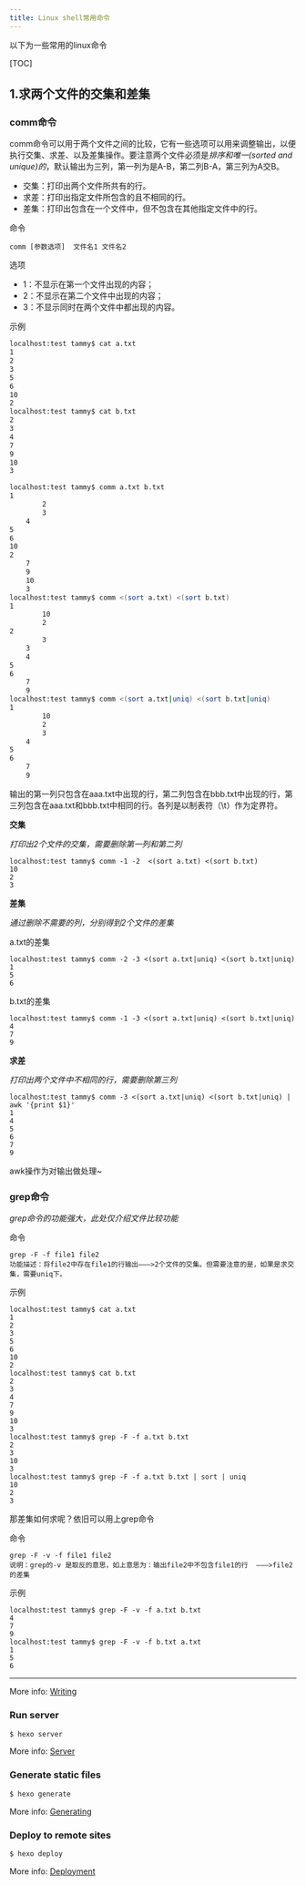 ```yaml
---
title: Linux shell常用命令
---
```

以下为一些常用的linux命令

[TOC]



## 1.求两个文件的交集和差集

### comm命令
​        comm命令可以用于两个文件之间的比较，它有一些选项可以用来调整输出，以便执行交集、求差、以及差集操作。要注意两个文件必须是*排序和唯一(sorted and unique)的*，默认输出为三列，第一列为是A-B，第二列B-A，第三列为A交B。

- 交集：打印出两个文件所共有的行。
- 求差：打印出指定文件所包含的且不相同的行。
- 差集：打印出包含在一个文件中，但不包含在其他指定文件中的行。

命令

```
comm [参数选项]  文件名1 文件名2
```

选项

- 1：不显示在第一个文件出现的内容；
- 2：不显示在第二个文件中出现的内容；
- 3：不显示同时在两个文件中都出现的内容。

示例

``` bash
localhost:test tammy$ cat a.txt
1
2
3
5
6
10
2
localhost:test tammy$ cat b.txt
2
3
4
7
9
10
3

localhost:test tammy$ comm a.txt b.txt
1
		2
		3
	4
5
6
10
2
	7
	9
	10
	3
localhost:test tammy$ comm <(sort a.txt) <(sort b.txt)
1
		10
		2
2
		3
	3
	4
5
6
	7
	9
localhost:test tammy$ comm <(sort a.txt|uniq) <(sort b.txt|uniq)
1
		10
		2
		3
	4
5
6
	7
	9
```
输出的第一列只包含在aaa.txt中出现的行，第二列包含在bbb.txt中出现的行，第三列包含在aaa.txt和bbb.txt中相同的行。各列是以制表符（\t）作为定界符。

**交集**

*打印出2个文件的交集，需要删除第一列和第二列*

```
localhost:test tammy$ comm -1 -2  <(sort a.txt) <(sort b.txt)
10
2
3
```

**差集**

*通过删除不需要的列，分别得到2个文件的差集*

a.txt的差集

```
localhost:test tammy$ comm -2 -3 <(sort a.txt|uniq) <(sort b.txt|uniq)
1
5
6
```

b.txt的差集

```
localhost:test tammy$ comm -1 -3 <(sort a.txt|uniq) <(sort b.txt|uniq)
4
7
9
```

**求差**

*打印出两个文件中不相同的行，需要删除第三列*

```
localhost:test tammy$ comm -3 <(sort a.txt|uniq) <(sort b.txt|uniq) | awk '{print $1}'
1
4
5
6
7
9
```

awk操作为对输出做处理~



### grep命令

*grep命令的功能强大，此处仅介绍文件比较功能*

命令

```
grep -F -f file1 file2
功能描述：将file2中存在file1的行输出———>2个文件的交集。但需要注意的是，如果是求交集，需要uniq下。
```

示例

```
localhost:test tammy$ cat a.txt
1
2
3
5
6
10
2
localhost:test tammy$ cat b.txt
2
3
4
7
9
10
3
localhost:test tammy$ grep -F -f a.txt b.txt
2
3
10
3
localhost:test tammy$ grep -F -f a.txt b.txt | sort | uniq
10
2
3
```

那差集如何求呢？依旧可以用上grep命令

命令

```
grep -F -v -f file1 file2
说明：grep的-v 是取反的意思，如上意思为：输出file2中不包含file1的行  ———>file2的差集
```

示例

```
localhost:test tammy$ grep -F -v -f a.txt b.txt
4
7
9
localhost:test tammy$ grep -F -v -f b.txt a.txt
1
5
6
```



---



More info: [Writing](https://hexo.io/docs/writing.html)

### Run server

``` bash
$ hexo server
```

More info: [Server](https://hexo.io/docs/server.html)

### Generate static files

``` bash
$ hexo generate
```

More info: [Generating](https://hexo.io/docs/generating.html)

### Deploy to remote sites

``` bash
$ hexo deploy
```

More info: [Deployment](https://hexo.io/docs/deployment.html)
